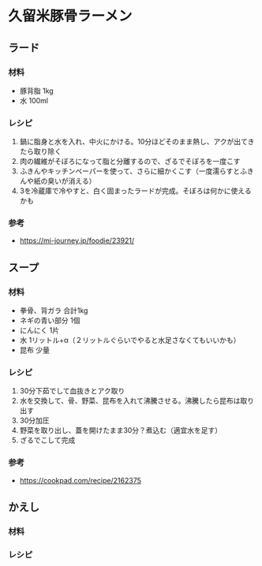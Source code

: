 # 久留米豚骨ラーメン

## ラード
### 材料
- 豚背脂 1kg
- 水 100ml

### レシピ
1. 鍋に脂身と水を入れ、中火にかける。10分ほどそのまま熱し、アクが出てきたら取り除く
2. 肉の繊維がそぼろになって脂と分離するので、ざるでそぼろを一度こす
3. ふきんやキッチンペーパーを使って、さらに細かくこす（一度濡らすとふきんや紙の臭いが消える）
4. 3を冷蔵庫で冷やすと、白く固まったラードが完成。そぼろは何かに使えるかも

### 参考
- https://mi-journey.jp/foodie/23921/

## スープ
### 材料
- 拳骨、背ガラ 合計1kg
- ネギの青い部分 1個
- にんにく 1片
- 水 1リットル+α（２リットルぐらいでやると水足さなくてもいいかも）
- 昆布 少量

### レシピ
1. 30分下茹でして血抜きとアク取り
2. 水を交換して、骨、野菜、昆布を入れて沸騰させる。沸騰したら昆布は取り出す
3. 30分加圧
4. 野菜を取り出し、蓋を開けたまま30分？煮込む（適宜水を足す）
5. ざるでこして完成

### 参考
- https://cookpad.com/recipe/2162375

## かえし
### 材料


### レシピ

